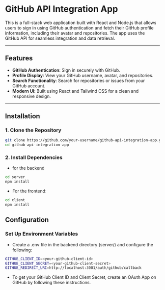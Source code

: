 # GitHub API Integration App

This is a full-stack web application built with React and Node.js that allows users to sign in using GitHub authentication and fetch their GitHub profile information, including their avatar and repositories. The app uses the GitHub API for seamless integration and data retrieval.

---

## Features

- **GitHub Authentication**: Sign in securely with GitHub.
- **Profile Display**: View your GitHub username, avatar, and repositories.
- **Search Functionality**: Search for repositories or issues from your GitHub account.
- **Modern UI**: Built using React and Tailwind CSS for a clean and responsive design.

---

## Installation

### 1. Clone the Repository
```bash
git clone https://github.com/your-username/github-api-integration-app.git
cd github-api-integration-app
```

### 2. Install Dependencies
- for the backend

```bash
cd server
npm install
```

- For the frontend:

```bash
cd client
npm install
```

## Configuration

### Set Up Environment Variables
- Create a .env file in the backend directory (server/) and configure the following:

```bash
GITHUB_CLIENT_ID=<your-github-client-id>
GITHUB_CLIENT_SECRET=<your-github-client-secret>
GITHUB_REDIRECT_URI=http://localhost:3001/auth/github/callback
```

- To get your GitHub Client ID and Client Secret, create an OAuth App on GitHub by following these instructions.
